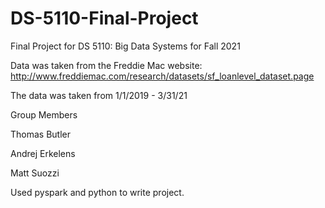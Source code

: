 # DS-5110-Final-Project

Final Project for DS 5110: Big Data Systems for Fall 2021

Data was taken from the Freddie Mac website: http://www.freddiemac.com/research/datasets/sf_loanlevel_dataset.page

The data was taken from 1/1/2019 - 3/31/21

Group Members

Thomas Butler

Andrej Erkelens

Matt Suozzi

Used pyspark and python to write project.
